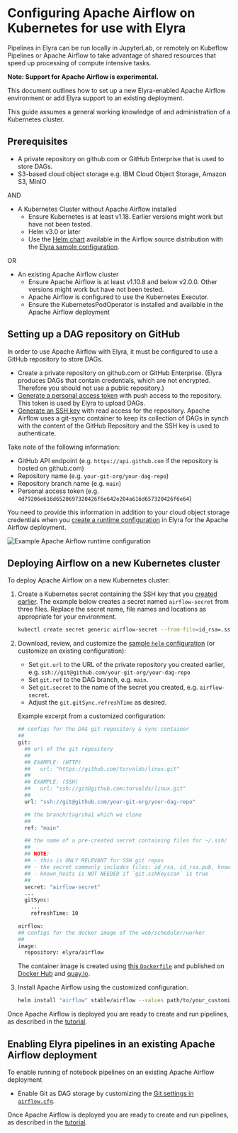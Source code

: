 <!--
{% comment %}
Copyright 2018-2021 Elyra Authors

Licensed under the Apache License, Version 2.0 (the "License");
you may not use this file except in compliance with the License.
You may obtain a copy of the License at

http://www.apache.org/licenses/LICENSE-2.0

Unless required by applicable law or agreed to in writing, software
distributed under the License is distributed on an "AS IS" BASIS,
WITHOUT WARRANTIES OR CONDITIONS OF ANY KIND, either express or implied.
See the License for the specific language governing permissions and
limitations under the License.
{% endcomment %}
-->


# Configuring Apache Airflow on Kubernetes for use with Elyra 

Pipelines in Elyra can be run locally in JupyterLab, or remotely on Kubeflow Pipelines or Apache Airflow to take advantage of shared resources that speed up processing of compute intensive tasks.

**Note: Support for Apache Airflow is experimental.**

This document outlines how to set up a new Elyra-enabled Apache Airflow environment or add Elyra support to an existing deployment.
  
This guide assumes a general working knowledge of and administration of a Kubernetes cluster.

## Prerequisites
  
- A private repository on github.com or GitHub Enterprise that is used to store DAGs.
- S3-based cloud object storage e.g. IBM Cloud Object Storage, Amazon S3, MinIO

AND  
  
- A Kubernetes Cluster without Apache Airflow installed
    - Ensure Kubernetes is at least v1.18. Earlier versions might work  but have not been tested.
    - Helm v3.0 or later
    - Use the [Helm chart](https://github.com/airflow-helm/charts/tree/main/charts/airflow) available in the Airflow source distribution with the [Elyra sample configuration](https://raw.githubusercontent.com/elyra-ai/elyra/v3.3.0rc2/etc/kubernetes/airflow/helm/values.yaml).
    
OR  
  
- An existing Apache Airflow cluster 
    - Ensure Apache Airflow is at least v1.10.8 and below v2.0.0. Other versions might work but have not been tested.
    - Apache Airflow is configured to use the Kubernetes Executor.
    - Ensure the KubernetesPodOperator is installed and available in the Apache Airflow deployment
    
## Setting up a DAG repository on GitHub

In order to use Apache Airflow with Elyra, it must be configured to use a GitHub repository to store DAGs.

- Create a private repository on github.com or GitHub Enterprise. (Elyra produces DAGs that contain credentials, which are not encrypted. Therefore you should not use a public repository.)
- [Generate a personal access token](https://docs.github.com/en/github/authenticating-to-github/creating-a-personal-access-token) with push access to the repository. This token is used by Elyra to upload DAGs.
- [Generate an SSH key](https://docs.github.com/en/github/authenticating-to-github/adding-a-new-ssh-key-to-your-github-account) with read access for the repository. Apache Airflow uses a git-sync container to keep its collection of DAGs in synch with the content of the GitHub Repository and the SSH key is used to authenticate.

Take note of the following information:
 - GitHub API endpoint (e.g. `https://api.github.com` if the repository is hosted on github.com)
 - Repository name (e.g. `your-git-org/your-dag-repo`)
 - Repository branch name (e.g. `main`)
 - Personal access token (e.g. `4d79206e616d6520697320426f6e642e204a616d657320426f6e64`)

You need to provide this information in addition to your cloud object storage credentials when you [create a runtime configuration](../user_guide/runtime-conf) in Elyra for the Apache Airflow deployment.

![Example Apache Airflow runtime configuration](../images/airflow-runtime-config-sample.png)

## Deploying Airflow on a new Kubernetes cluster
  
To deploy Apache Airflow on a new Kubernetes cluster:

1. Create a Kubernetes secret containing the SSH key that you [created earlier](#setting-up-a-dag-repository-on-github).
 The example below creates a secret named `airflow-secret` from three files. Replace the secret name, file names and locations as appropriate for your environment. 
     
   ```bash
   kubectl create secret generic airflow-secret --from-file=id_rsa=.ssh/id_rsa --from-file=known_hosts=.ssh/known_hosts --from-file=id_rsa.pub=.ssh/id_rsa.pub -n airflow
   ```
  
2. Download, review, and customize the [sample `helm` configuration](https://raw.githubusercontent.com/elyra-ai/elyra/v3.3.0rc2/etc/kubernetes/airflow/helm/values.yaml) (or customize an existing configuration):
   - Set `git.url` to the URL of the private repository you created earlier, e.g. `ssh://git@github.com/your-git-org/your-dag-repo`
   - Set `git.ref` to the DAG branch, e.g. `main`.
   - Set `git.secret` to the name of the secret you created, e.g. `airflow-secret`.
   - Adjust the `git.gitSync.refreshTime` as desired.

   Example excerpt from a customized configuration:

   ```bash
   ## configs for the DAG git repository & sync container
   ##
   git:
     ## url of the git repository
     ##
     ## EXAMPLE: (HTTP)
     ##   url: "https://github.com/torvalds/linux.git"
     ##
     ## EXAMPLE: (SSH)
     ##   url: "ssh://git@github.com:torvalds/linux.git"
     ##
     url: "ssh://git@github.com/your-git-org/your-dag-repo"

     ## the branch/tag/sha1 which we clone
     ##
     ref: "main"

     ## the name of a pre-created secret containing files for ~/.ssh/
     ##
     ## NOTE:
     ## - this is ONLY RELEVANT for SSH git repos
     ## - the secret commonly includes files: id_rsa, id_rsa.pub, known_hosts
     ## - known_hosts is NOT NEEDED if `git.sshKeyscan` is true
     ##
     secret: "airflow-secret"
     ...
     gitSync:
       ...
       refreshTime: 10
   ```

   ```bash
   airflow:
   ## configs for the docker image of the web/scheduler/worker
   ##
   image:
     repository: elyra/airflow
   ```    
  
   The container image is created using [this `Dockerfile`](https://github.com/elyra-ai/elyra/tree/v3.3.0rc2/etc/docker/airflow) and published on [Docker Hub](https://hub.docker.com/r/elyra/airflow) and [quay.io](https://quay.io/repository/elyra/airflow).

3. Install Apache Airflow using the customized configuration.
  
   ```bash
   helm install "airflow" stable/airflow --values path/to/your_customized_helm_values.yaml
   ```

Once Apache Airflow is deployed you are ready to create and run pipelines, as described in the [tutorial](../getting_started/tutorials).

## Enabling Elyra pipelines in an existing Apache Airflow deployment

To enable running of notebook pipelines on an existing Apache Airflow deployment  
- Enable Git as DAG storage by customizing the [Git settings in `airflow.cfg`](https://github.com/apache/airflow/blob/6416d898060706787861ff8ecbc4363152a35f45/airflow/config_templates/default_airflow.cfg#L913).

Once Apache Airflow is deployed you are ready to create and run pipelines, as described in the [tutorial](../getting_started/tutorials).
